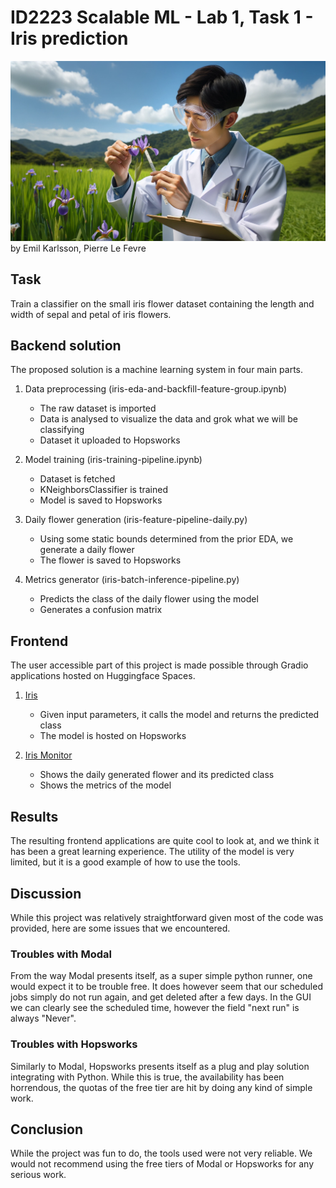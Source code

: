 # ID2223 Scalable ML - Lab 1, Task 1 - Iris prediction
![scientist looking at iris flower](../assets/task1.png)
by Emil Karlsson, Pierre Le Fevre

## Task
Train a classifier on the small iris flower dataset containing the length and width of sepal and petal of iris flowers.

## Backend solution
The proposed solution is a machine learning system in four main parts. 
1. Data preprocessing (iris-eda-and-backfill-feature-group.ipynb)
    - The raw dataset is imported
    - Data is analysed to visualize the data and grok what we will be classifying
    - Dataset it uploaded to Hopsworks

2. Model training (iris-training-pipeline.ipynb)
    - Dataset is fetched
    - KNeighborsClassifier is trained
    - Model is saved to Hopsworks

3. Daily flower generation (iris-feature-pipeline-daily.py)
    - Using some static bounds determined from the prior EDA, we generate a daily flower
    - The flower is saved to Hopsworks

4. Metrics generator (iris-batch-inference-pipeline.py)
    - Predicts the class of the daily flower using the model
    - Generates a confusion matrix

## Frontend
The user accessible part of this project is made possible through Gradio applications hosted on Huggingface Spaces.

1. [Iris](https://huggingface.co/spaces/pierrelf/iris)
    - Given input parameters, it calls the model and returns the predicted class
    - The model is hosted on Hopsworks

2. [Iris Monitor](https://huggingface.co/spaces/pierrelf/iris-monitor)
    - Shows the daily generated flower and its predicted class
    - Shows the metrics of the model

## Results
The resulting frontend applications are quite cool to look at, and we think it has been a great learning experience.
The utility of the model is very limited, but it is a good example of how to use the tools.

## Discussion
While this project was relatively straightforward given most of the code was provided, here are some issues that we encountered.

### Troubles with Modal
From the way Modal presents itself, as a super simple python runner, one would expect it to be trouble free. It does however seem that our scheduled jobs simply do not run again, and get deleted after a few days. In the GUI we can clearly see the scheduled time, however the field "next run" is always "Never".

### Troubles with Hopsworks
Similarly to Modal, Hopsworks presents itself as a plug and play solution integrating with Python. While this is true, the availability has been horrendous, the quotas of the free tier are hit by doing any kind of simple work.

## Conclusion
While the project was fun to do, the tools used were not very reliable. We would not recommend using the free tiers of Modal or Hopsworks for any serious work.